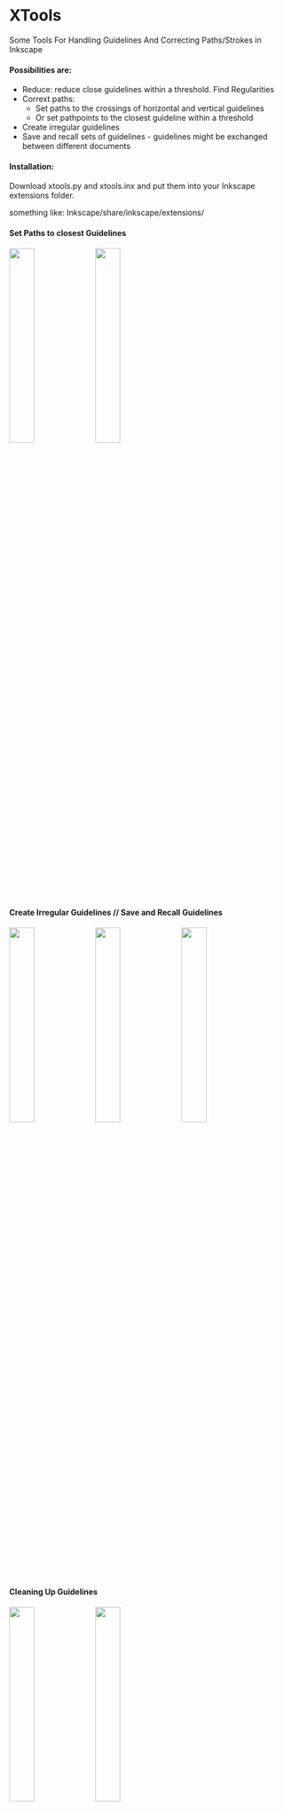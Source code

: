 # XTools
 Some Tools For Handling Guidelines And Correcting Paths/Strokes in Inkscape

#### Possibilities are:
- Reduce: reduce close guidelines within a threshold. Find Regularities
- Corrext paths: 
     - Set paths to the crossings of horizontal and vertical guidelines
     - Or set pathpoints to the closest guideline within a threshold
- Create irregular guidelines
- Save and recall sets of guidelines - guidelines might be exchanged between different documents


#### Installation:
Download xtools.py and xtools.inx and put them into your Inkscape extensions folder.

something like: Inkscape/share/inkscape/extensions/

#### Set Paths to closest Guidelines
<img src="https://user-images.githubusercontent.com/6894886/205482789-fd5db324-afcd-46e0-84f7-1997284474be.png" width=30% height=30%>
<img src="https://user-images.githubusercontent.com/6894886/205482790-48505c7f-091c-4f7f-b14c-3a565d408133.png" width=30% height=30%>

#### Create Irregular Guidelines // Save and Recall Guidelines 
<img src="https://user-images.githubusercontent.com/6894886/205482792-30814f5c-475b-474c-96bf-d37b2e128459.png" width=30% height=30%>
<img src="https://user-images.githubusercontent.com/6894886/205482793-474cc2c4-c2ae-4848-b2f6-515ac8b3597f.png" width=30% height=30%>
<img src="https://user-images.githubusercontent.com/6894886/205482794-770a26c1-77ee-45b0-9f78-82db72dd7534.png" width=30% height=30%>

#### Cleaning Up Guidelines
<img src="https://user-images.githubusercontent.com/6894886/205482795-6dc9bfff-90fb-4e7d-a2ee-9b8a42353c71.png" width=30% height=30%>
<img src="https://user-images.githubusercontent.com/6894886/205482796-f79f772e-2ff1-43cd-9645-dd49a9425969.png" width=30% height=30%>

#### Set Paths to Guidelines
<img src="https://user-images.githubusercontent.com/6894886/205482797-db50e609-085b-4c9e-b4d1-158295ffbb6e.png" width=30% height=30%>
<img src="https://user-images.githubusercontent.com/6894886/205482799-c5698d4c-47ff-443c-b2b9-affde2c2715f.png" width=30% height=30%>

